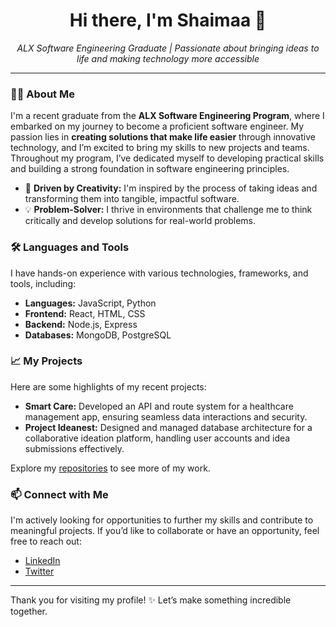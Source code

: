 <h1 align="center">Hi there, I'm Shaimaa 👋</h1>
<p align="center">
  <em>ALX Software Engineering Graduate | Passionate about bringing ideas to life and making technology more accessible</em>
</p>

---

### 👨‍💻 About Me
I'm a recent graduate from the **ALX Software Engineering Program**, where I embarked on my journey to become a proficient software engineer. My passion lies in **creating solutions that make life easier** through innovative technology, and I’m excited to bring my skills to new projects and teams. Throughout my program, I’ve dedicated myself to developing practical skills and building a strong foundation in software engineering principles.

- 🌟 **Driven by Creativity:** I'm inspired by the process of taking ideas and transforming them into tangible, impactful software.
- 💡 **Problem-Solver:** I thrive in environments that challenge me to think critically and develop solutions for real-world problems.

### 🛠️ Languages and Tools
I have hands-on experience with various technologies, frameworks, and tools, including:

- **Languages:** JavaScript, Python
- **Frontend:** React, HTML, CSS
- **Backend:** Node.js, Express
- **Databases:** MongoDB, PostgreSQL

### 📈 My Projects
Here are some highlights of my recent projects:

- **Smart Care:** Developed an API and route system for a healthcare management app, ensuring seamless data interactions and security.
- **Project Ideanest:** Designed and managed database architecture for a collaborative ideation platform, handling user accounts and idea submissions effectively.

Explore my [repositories](https://github.com/shaimafikry) to see more of my work.

### 📫 Connect with Me
I'm actively looking for opportunities to further my skills and contribute to meaningful projects. If you’d like to collaborate or have an opportunity, feel free to reach out:

- [LinkedIn](https://linkedin.com/in/shaimafikry)
- [Twitter](https://x.com/shaimafikry)

---

Thank you for visiting my profile! ✨ Let’s make something incredible together.